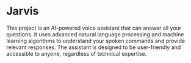 # Jarvis
This project is an AI-powered voice assistant that can answer all your questions. It uses advanced natural language processing and machine learning algorithms to understand your spoken commands and provide relevant responses. The assistant is designed to be user-friendly and accessible to anyone, regardless of technical expertise.
